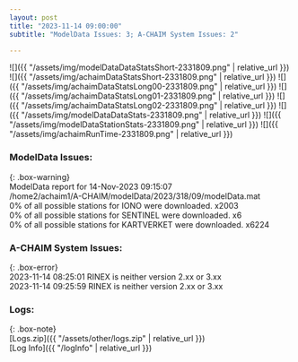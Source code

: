 ```yaml
---
layout: post
title: "2023-11-14 09:00:00"
subtitle: "ModelData Issues: 3; A-CHAIM System Issues: 2"

---
```


![]({{ "/assets/img/modelDataDataStatsShort-2331809.png" | relative_url }})
![]({{ "/assets/img/achaimDataStatsShort-2331809.png" | relative_url }})
![]({{ "/assets/img/achaimDataStatsLong00-2331809.png" | relative_url }})
![]({{ "/assets/img/achaimDataStatsLong01-2331809.png" | relative_url }})
![]({{ "/assets/img/achaimDataStatsLong02-2331809.png" | relative_url }})
![]({{ "/assets/img/modelDataDataStats-2331809.png" | relative_url }})
![]({{ "/assets/img/modelDataStationStats-2331809.png" | relative_url }})
![]({{ "/assets/img/achaimRunTime-2331809.png" | relative_url }})


### ModelData Issues:  
  
{: .box-warning}  
 ModelData report for 14-Nov-2023 09:15:07   
 /home2/achaim1/A-CHAIM/modelData/2023/318/09/modelData.mat   
 0% of all possible stations for IONO were downloaded. x2003   
 0% of all possible stations for SENTINEL were downloaded. x6   
 0% of all possible stations for KARTVERKET were downloaded. x6224   
  
### A-CHAIM System Issues:  
  
{: .box-error}  
2023-11-14 08:25:01 RINEX is neither version 2.xx or 3.xx  
2023-11-14 09:25:59 RINEX is neither version 2.xx or 3.xx  

### Logs:  
  
{: .box-note}  
[Logs.zip]({{ "/assets/other/logs.zip" | relative_url }})  
[Log Info]({{ "/logInfo" | relative_url }})  
